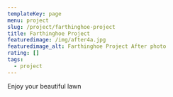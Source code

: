 ```yaml
---
templateKey: page
menu: project
slug: /project/farthinghoe-project
title: Farthinghoe Project
featuredimage: /img/after4a.jpg
featuredimage_alt: Farthinghoe Project After photo
rating: []
tags:
  - project
---
```

Enjoy your beautiful lawn
